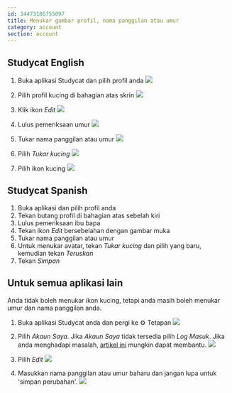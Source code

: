 ```yaml
---
id: 34473186755097
title: Menukar gambar profil, nama panggilan atau umur
category: account
section: account
---
```

## Studycat English

1. Buka aplikasi Studycat dan pilih profil anda
![](https://help.studycat.com/hc/article_attachments/34473186682009)

2. Pilih profil kucing di bahagian atas skrin
![](https://help.studycat.com/hc/article_attachments/34473186684953)

3. Klik ikon _Edit_
![](https://help.studycat.com/hc/article_attachments/34473186707865)

4. Lulus pemeriksaan umur
![](https://help.studycat.com/hc/article_attachments/34473186715801)

5. Tukar nama panggilan atau umur
![](https://help.studycat.com/hc/article_attachments/34473186721561)

6. Pilih _Tukar kucing_
![](https://help.studycat.com/hc/article_attachments/34473186726041)

7. Pilih ikon kucing
![](https://help.studycat.com/hc/article_attachments/34473149798937)

## Studycat Spanish

1. Buka aplikasi dan pilih profil anda
2. Tekan butang profil di bahagian atas sebelah kiri  
3. Lulus pemeriksaan ibu bapa
4. Tekan ikon _Edit_ bersebelahan dengan gambar muka
5. Tukar nama panggilan atau umur
6. Untuk menukar avatar, tekan _Tukar kucing_ dan pilih yang baru, kemudian tekan _Teruskan_
7. Tekan _Simpan_

## Untuk semua aplikasi lain

Anda tidak boleh menukar ikon kucing, tetapi anda masih boleh menukar umur dan nama panggilan anda.

1. Buka aplikasi Studycat anda dan pergi ke ⚙️ Tetapan
![](https://help.studycat.com/hc/article_attachments/34473149804697)

2. Pilih _Akaun Saya_. Jika _Akaun Saya_ tidak tersedia pilih _Log Masuk_. Jika anda menghadapi masalah, [artikel ini](https://help.studycat.com/hc/en-us/articles/360051281554-Access-your-free-trial-or-subscription) mungkin dapat membantu.
![](https://help.studycat.com/hc/article_attachments/34473149811993)

3. Pilih _Edit_ ![](https://help.studycat.com/hc/article_attachments/34473186746521)

4. Masukkan nama panggilan atau umur baharu dan jangan lupa untuk 'simpan perubahan'.
![](https://help.studycat.com/hc/article_attachments/34473149816729)

